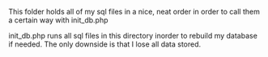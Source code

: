 This folder holds all of my sql files in a nice, neat order in order to call them a certain way with init_db.php

init_db.php runs all sql files in this directory inorder to rebuild my database if needed. The only downside is
that I lose all data stored.
